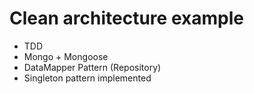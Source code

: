 # Clean architecture example
- TDD
- Mongo + Mongoose 
- DataMapper Pattern (Repository)
- Singleton pattern implemented
